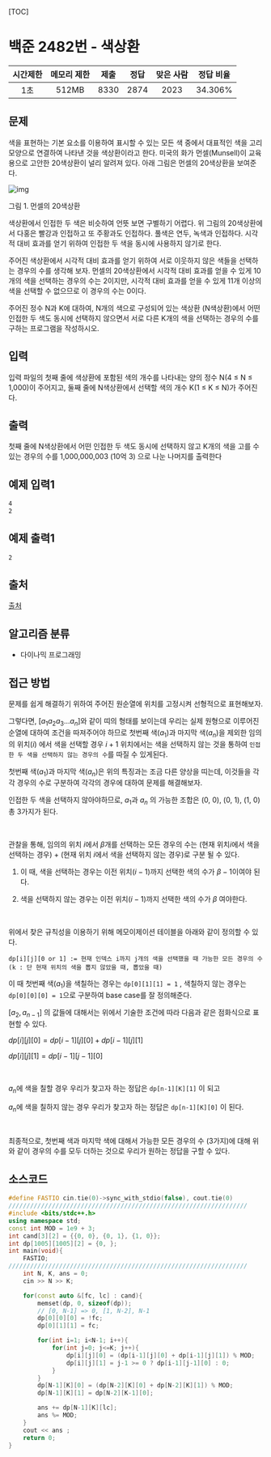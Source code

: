 [TOC]

# 백준 2482번 - 색상환

| 시간제한 | 메모리 제한 | 제출 | 정답 | 맞은 사람 | 정답 비율 |
| :------: | :---------: | :--: | :--: | :-------: | :-------: |
|   1초    |    512MB    | 8330 | 2874 |   2023    |  34.306%  |



## 문제

색을 표현하는 기본 요소를 이용하여 표시할 수 있는 모든 색 중에서 대표적인 색을 고리 모양으로 연결하여 나타낸 것을 색상환이라고 한다. 미국의 화가 먼셀(Munsell)이 교육용으로 고안한 20색상환이 널리 알려져 있다. 아래 그림은 먼셀의 20색상환을 보여준다.

![img](https://upload.acmicpc.net/069ffaec-e512-4352-bbc4-5ed9a20851ee/-/preview/)

그림 1. 먼셀의 20색상환

색상환에서 인접한 두 색은 비슷하여 언뜻 보면 구별하기 어렵다. 위 그림의 20색상환에서 다홍은 빨강과 인접하고 또 주황과도 인접하다. 풀색은 연두, 녹색과 인접하다. 시각적 대비 효과를 얻기 위하여 인접한 두 색을 동시에 사용하지 않기로 한다.

주어진 색상환에서 시각적 대비 효과를 얻기 위하여 서로 이웃하지 않은 색들을 선택하는 경우의 수를 생각해 보자.  먼셀의 20색상환에서 시각적 대비 효과를 얻을 수 있게 10개의 색을 선택하는 경우의 수는 2이지만, 시각적 대비 효과를 얻을 수 있게 11개 이상의 색을 선택할 수 없으므로 이 경우의 수는 0이다.

주어진 정수 N과 K에 대하여, N개의 색으로 구성되어 있는 색상환 (N색상환)에서 어떤 인접한 두 색도 동시에 선택하지 않으면서 서로 다른 K개의 색을 선택하는 경우의 수를 구하는 프로그램을 작성하시오.

## 입력

입력 파일의 첫째 줄에 색상환에 포함된 색의 개수를 나타내는 양의 정수 N(4 ≤ N ≤ 1,000)이 주어지고, 둘째 줄에 N색상환에서 선택할 색의 개수 K(1 ≤ K ≤ N)가 주어진다. 

## 출력

첫째 줄에 N색상환에서 어떤 인접한 두 색도 동시에 선택하지 않고 K개의 색을 고를 수 있는 경우의 수를 1,000,000,003 (10억 3) 으로 나눈 나머지를 출력한다



## 예제 입력1

``` html
4
2
```

## 예제 출력1

```html
2
```

## 출처

[출처](https://www.acmicpc.net/problem/2482)

## 알고리즘 분류

* 다이나믹 프로그래밍

## 접근 방법

문제를 쉽게 해결하기 위하여 주어진 원순열에 위치를 고정시켜 선형적으로 표현해보자.

그렇다면, [$a_1a_2a_3...a_n$]와 같이 띠의 형태를 보이는데 우리는 실제 원형으로 이루어진 순열에 대하여 조건을 따져주어야 하므로 첫번째 색($a_1$)과 마지막 색($a_n$)을 제외한 임의의 위치($i$) 에서 색을 선택할 경우 $i+1$ 위치에서는 색을 선택하지 않는 것을 통하여 `인접한 두 색을 선택하지 않는 경우의 수`를 따질 수 있게된다.<br>

첫번째 색($a_1$)과 마지막 색($a_n$)은 위의 특징과는 조금 다른 양상을 띠는데, 이것들을 각각 경우의 수로 구분하여 각각의 경우에 대하여 문제를 해결해보자.<br>

인접한 두 색을 선택하지 않아야하므로, $a_1$과 $a_n$ 의 가능한 조합은 (0, 0), (0, 1), (1, 0) 총 3가지가 된다.

<br>

관찰을 통해, 임의의 위치 $i$에서 $\beta$개를 선택하는 모든 경우의 수는 (현재 위치$i$에서 색을 선택하는 경우) + (현재 위치 $i$에서 색을 선택하지 않는 경우)로 구분 될 수 있다.

1. 이 때, 색을 선택하는 경우는 이전 위치($i-1$)까지 선택한 색의 수가 $\beta - 1$이여야 된다.

2. 색을 선택하지 않는 경우는 이전 위치($i-1$)까지 선택한 색의 수가 $\beta$ 여야한다.

<br>

위에서 찾은 규칙성을 이용하기 위해 메모이제이션 테이블을 아래와 같이 정의할 수 있다.

`dp[i][j][0 or 1] := 현재 인덱스 i까지 j개의 색을 선택했을 때 가능한 모든 경우의 수(k : 단 현재 위치의 색을 뽑지 않았을 때, 뽑았을 때)`

이 때 첫번째 색($a_1$)을 색칠하는 경우는 `dp[0][1][1] = 1` , 색칠하지 않는 경우는 `dp[0][0][0] = 1`으로 구분하여 base case를 잘 정의해준다.

$[a_2, a_{n-1}]$ 의 값들에 대해서는 위에서 기술한 조건에 따라 다음과 같은 점화식으로 표현할 수 있다.<br>

$dp[i][j][0] = dp[i-1][j][0] + dp[i-1][j][1]$ 

$dp[i][j][1] = dp[i-1][j-1][0]$

<br>

$a_n$에 색을 칠할 경우 우리가 찾고자 하는 정답은 `dp[n-1][K][1]` 이 되고 <br>

$a_n$에 색을 칠하지 않는 경우 우리가 찾고자 하는 정답은 `dp[n-1][K][0]` 이 된다.

<br>

최종적으로, 첫번째 색과 마지막 색에 대해서 가능한 모든 경우의 수 (3가지)에 대해 위와 같이 경우의 수를 모두 더하는 것으로 우리가 원하는 정답을 구할 수 있다.

## 소스코드

```c++
#define FASTIO cin.tie(0)->sync_with_stdio(false), cout.tie(0)
//////////////////////////////////////////////////////////////////
#include <bits/stdc++.h>
using namespace std;
const int MOD = 1e9 + 3;
int cand[3][2] = {{0, 0}, {0, 1}, {1, 0}};
int dp[1005][1005][2] = {0, };
int main(void){
    FASTIO;
//////////////////////////////////////////////////////////////////
    int N, K, ans = 0;
    cin >> N >> K;

    for(const auto &[fc, lc] : cand){
        memset(dp, 0, sizeof(dp));
        // [0, N-1] => 0, [1, N-2], N-1
        dp[0][0][0] = !fc;
        dp[0][1][1] = fc;

        for(int i=1; i<N-1; i++){
            for(int j=0; j<=K; j++){
                dp[i][j][0] = (dp[i-1][j][0] + dp[i-1][j][1]) % MOD;
                dp[i][j][1] = j-1 >= 0 ? dp[i-1][j-1][0] : 0;
            }
        }
        dp[N-1][K][0] = (dp[N-2][K][0] + dp[N-2][K][1]) % MOD;
        dp[N-1][K][1] = dp[N-2][K-1][0];

        ans += dp[N-1][K][lc];
        ans %= MOD;
    }
    cout << ans ;
    return 0;
}
```

